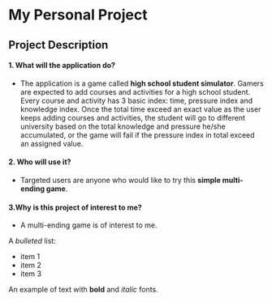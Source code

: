 # My Personal Project

## Project Description
#### 1. What will the application do?
- The application is a game called **high school student simulator**. 
Gamers are expected to add courses and activities for a high school
student. Every course and activity has 3 basic index: time, pressure index
and knowledge index. Once the total time exceed an exact value as the user
keeps adding courses and activities, the student will go to different university
based on the total knowledge and pressure he/she accumulated, or the game will 
fail if the pressure index in total exceed an assigned value. 


#### 2. Who will use it?
- Targeted users are anyone who would like to try this **simple multi-ending game**.

#### 3.Why is this project of interest to me?
- A multi-ending game is of interest to me.

A *bulleted* list:
- item 1
- item 2
- item 3

An example of text with **bold** and *italic* fonts.  